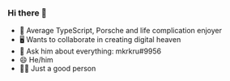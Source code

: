 ### Hi there 👋

- 🔭 Average TypeScript, Porsche and life complication enjoyer
- 🖥 Wants to collaborate in creating digital heaven
- 💬 Ask him about everything: mkrkru#9956
- 😄 He/him
- 👐🏻 Just a good person
